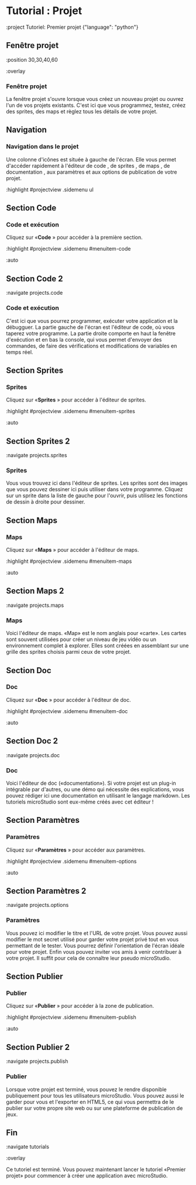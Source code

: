 # Tutorial : Projet

:project Tutoriel: Premier projet {"language": "python"}

## Fenêtre projet

:position 30,30,40,60

:overlay

### Fenêtre projet

La fenêtre projet s'ouvre lorsque vous créez un nouveau projet ou ouvrez
l'un de vos projets existants. C'est ici que vous programmez, testez, créez
des sprites, des maps et règlez tous les détails de votre projet.

## Navigation

### Navigation dans le projet

Une colonne d'icônes est située à gauche de l'écran. Elle vous permet d'accéder rapidement à l'éditeur de code <i class="fa fa-code"></i>, de sprites <i class="fa fa-image"></i>, de maps <i class="fa fa-map"></i>, de documentation <i class="fas fa-book"></i>, aux paramètres <i class="fa fa-cogs"></i> et aux options de publication <i class="fa fa-upload"></i> de votre projet.

:highlight #projectview .sidemenu ul



## Section Code

### Code et exécution <i class="fa fa-code"></i>

Cliquez sur &laquo;**Code** <i class="fa fa-code"></i>&raquo; pour accéder à la première section.

:highlight #projectview .sidemenu #menuitem-code

:auto



## Section Code 2

:navigate projects.code

### Code et exécution <i class="fa fa-code"></i>

C'est ici que vous pourrez programmer, exécuter votre application et la débugguer. La partie gauche de l'écran est l'éditeur de code, où vous taperez votre programme. La partie droite comporte en haut la fenêtre d'exécution et en bas la console, qui vous permet d'envoyer des commandes, de faire des vérifications et modifications de variables en temps réel.


## Section Sprites

### Sprites <i class="fa fa-image"></i>

Cliquez sur &laquo;**Sprites** <i class="fa fa-image"></i>&raquo; pour accéder à l'éditeur de sprites.

:highlight #projectview .sidemenu #menuitem-sprites

:auto

## Section Sprites 2

:navigate projects.sprites

### Sprites <i class="fa fa-image"></i>

Vous vous trouvez ici dans l'éditeur de sprites. Les sprites sont des images que
vous pouvez dessiner ici puis utiliser dans votre programme. Cliquez sur un sprite dans la liste de gauche pour l'ouvrir, puis utilisez les fonctions de dessin à droite pour dessiner.


## Section Maps

### Maps <i class="fa fa-map"></i>

Cliquez sur &laquo;**Maps** <i class="fa fa-map"></i>&raquo; pour accéder à l'éditeur de maps.

:highlight #projectview .sidemenu #menuitem-maps

:auto

## Section Maps 2

:navigate projects.maps

### Maps <i class="fa fa-map"></i>

Voici l'éditeur de maps. &laquo;Map&raquo; est le nom anglais pour &laquo;carte&raquo;. Les cartes sont souvent utilisées pour créer un niveau de jeu vidéo ou un environnement complet à explorer. Elles sont créées en assemblant sur une grille des sprites choisis parmi ceux de votre projet.


## Section Doc

### Doc <i class="fas fa-book"></i>

Cliquez sur &laquo;**Doc** <i class="fas fa-book"></i>&raquo; pour accéder à l'éditeur de doc.

:highlight #projectview .sidemenu #menuitem-doc

:auto

## Section Doc 2

:navigate projects.doc

### Doc <i class="fas fa-book"></i>

Voici l'éditeur de doc (&laquo;documentation&raquo;). Si votre projet est un plug-in intégrable par d'autres, ou une démo qui nécessite des explications, vous pouvez rédiger ici une documentation en utilisant le langage markdown. Les tutoriels microStudio sont eux-même créés avec cet éditeur !



## Section Paramètres

### Paramètres <i class="fa fa-cogs"></i>

Cliquez sur &laquo;**Paramètres** <i class="fa fa-cogs"></i>&raquo; pour accéder aux paramètres.

:highlight #projectview .sidemenu #menuitem-options

:auto

## Section Paramètres 2

:navigate projects.options

### Paramètres <i class="fa fa-cogs"></i>

Vous pouvez ici modifier le titre et l'URL de votre projet. Vous pouvez aussi modifier le mot secret utilisé pour garder votre projet privé tout en vous permettant de le tester. Vous pourrez définir l'orientation de l'écran idéale pour votre projet. Enfin vous pouvez inviter vos amis à venir contribuer à votre projet. Il suffit pour cela de connaître leur pseudo microStudio.


## Section Publier

### Publier <i class="fa fa-upload"></i>

Cliquez sur &laquo;**Publier** <i class="fa fa-upload"></i>&raquo; pour accéder à la zone de publication.

:highlight #projectview .sidemenu #menuitem-publish

:auto

## Section Publier 2

:navigate projects.publish

### Publier <i class="fa fa-upload"></i>

Lorsque votre projet est terminé, vous pouvez le rendre disponible publiquement pour tous les utilisateurs microStudio. Vous pouvez aussi le garder pour vous et l'exporter en HTML5, ce qui vous permettra de le publier sur votre propre site web ou sur une plateforme de publication de jeux.



## Fin

:navigate tutorials

:overlay

Ce tutoriel est terminé. Vous pouvez maintenant lancer le tutoriel &laquo;Premier projet&raquo; pour commencer à créer une application avec microStudio.
